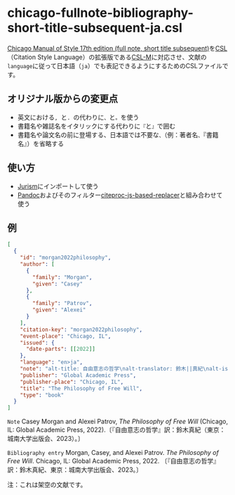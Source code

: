 # chicago-fullnote-bibliography-short-title-subsequent-ja.csl

[Chicago Manual of Style 17th edition (full note, short title subsequent)](https://www.zotero.org/styles?q=id%3Achicago-fullnote-bibliography-short-title-subsequent)を[CSL](https://citationstyles.org/)（Citation Style Language）の拡張版である[CSL-M](https://citeproc-js.readthedocs.io/en/latest/csl-m/index.html)に対応させ、文献の`language`に従って日本語（`ja`）でも表記できるようにするためのCSLファイルです。

## オリジナル版からの変更点

- 英文における`, `と`. `の代わりに`、`と`。`を使う
- 書籍名や雑誌名をイタリックにする代わりに`『`と`』`で囲む
- 書籍名や論文名の前に登場する、日本語では不要な`、`（例：著者名`、`『書籍名』）を省略する

## 使い方

- [Jurism](https://juris-m.github.io/)にインポートして使う
- [Pandoc](https://pandoc.org/)およびそのフィルター[citeproc-js-based-replacer](https://github.com/kotobuki/citeproc-js-based-replacer)と組み合わせて使う

## 例

```json
[
  {
    "id": "morgan2022philosophy",
    "author": [
      {
        "family": "Morgan",
        "given": "Casey"
      },
      {
        "family": "Patrov",
        "given": "Alexei"
      }
    ],
    "citation-key": "morgan2022philosophy",
    "event-place": "Chicago, IL",
    "issued": {
      "date-parts": [[2022]]
    },
    "language": "en>ja",
    "note": "alt-title: 自由意志の哲学\nalt-translator: 鈴木||真紀\nalt-issued: 2023\nalt-publisher-place: 東京\nalt-publisher: 城南大学出版会",
    "publisher": "Global Academic Press",
    "publisher-place": "Chicago, IL",
    "title": "The Philosophy of Free Will",
    "type": "book"
  }
]
```

`Note` Casey Morgan and Alexei Patrov, *The Philosophy of Free Will* (Chicago, IL: Global Academic Press, 2022).〔『自由意志の哲学』訳：鈴木真紀（東京：城南大学出版会、2023）。〕

`Bibliography entry` Morgan, Casey, and Alexei Patrov. *The Philosophy of Free Will*. Chicago, IL: Global Academic Press, 2022. 〔『自由意志の哲学』訳：鈴木真紀、東京：城南大学出版会、2023。〕

注：これは架空の文献です。
